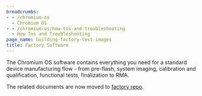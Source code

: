 ```yaml
---
breadcrumbs:
- - /chromium-os
  - Chromium OS
- - /chromium-os/how-tos-and-troubleshooting
  - How Tos and Troubleshooting
page_name: building-factory-test-images
title: Factory Software
---
```


The Chromium OS software contains everything you need for a standard device
manufacturing flow - from pre-flash, system imaging, calibration and
qualification, functional tests, finalization to RMA.

The related documents are now moved to [factory
repo](https://chromium.googlesource.com/chromiumos/platform/factory/+/HEAD/README.md).